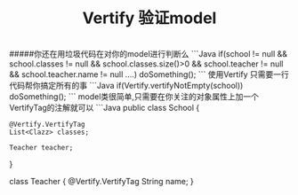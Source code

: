<h1 align="center">Vertify 验证model</h1><br>
#####你还在用垃圾代码在对你的model进行判断么
```Java
if(school != null && school.classes != null && school.classes.size()>0 && school.teacher != null && school.teacher.name != null ....)
  doSomething();
```
    使用Vertify 只需要一行代码帮你搞定所有的事
```Java
if(Vertify.vertifyNotEmpty(school))
  doSomething();
```
    model类很简单,只需要在你关注的对象属性上加一个VertifyTag的注解就可以
```Java
  public class School {

    @Vertify.VertifyTag
    List<Clazz> classes;

    Teacher teacher;
  }

  class Teacher
  {
    @Vertify.VertifyTag
    String name;
  }
```


